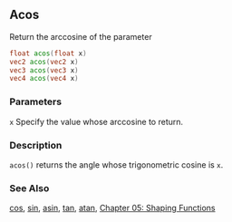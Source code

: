 ## Acos
Return the arccosine of the parameter

```glsl
float acos(float x)  
vec2 acos(vec2 x)  
vec3 acos(vec3 x)  
vec4 acos(vec4 x)
```

### Parameters
```x``` Specify the value whose arccosine to return.

### Description
```acos()``` returns the angle whose trigonometric cosine is ```x```.

<div class="simpleFunction" data="y = acos(x); "></div>

### See Also
[cos](index.html#cos.md), [sin](index.html#sin.md), [asin](index.html#asin.md), [tan](index.html#tan.md), [atan](index.html#atan.md), [Chapter 05: Shaping Functions](../05/)